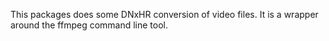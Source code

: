 This packages does some DNxHR conversion of video files. 
It is a wrapper around the ffmpeg command line tool. 